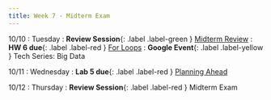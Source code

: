 ```yaml
---
title: Week 7 - Midterm Exam
---
```


10/10
: Tuesday
: **Review Session**{: .label .label-green } [Midterm Review](https://edstem.org/us/courses/41440/lessons/76912/slides/414188)
: **HW 6 due**{: .label .label-red } [For Loops](https://edstem.org/us/courses/41440/lessons/75847/slides/415229)
: **Google Event**{: .label .label-yellow } Tech Series: Big Data

10/11
: Wednesday
: **Lab 5 due**{: .label .label-red } [Planning Ahead](https://edstem.org/us/courses/41440/lessons/76912/slides/414188)

10/12
: Thursday
: **Review Session**{: .label .label-red } Midterm Exam